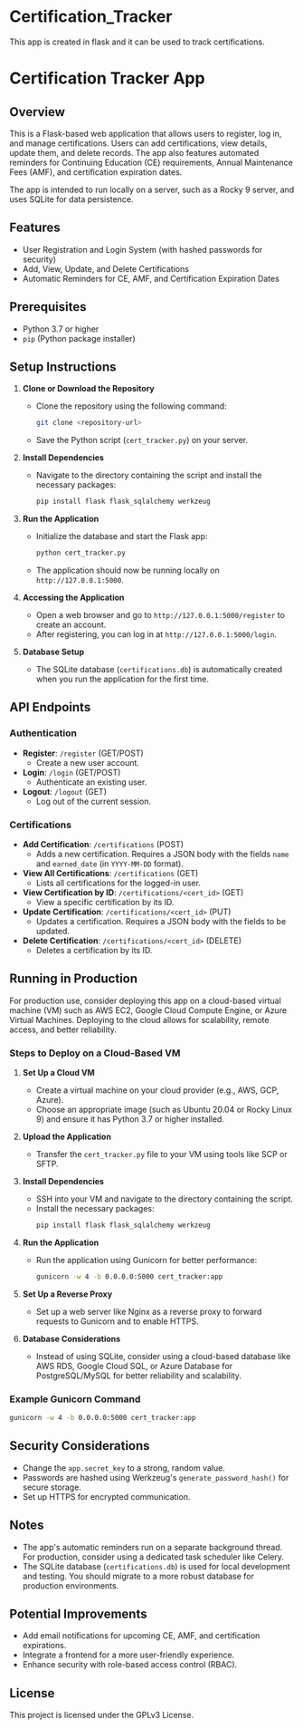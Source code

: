 # Certification_Tracker
This app is created in flask and it can be used to track certifications.

# Certification Tracker App

## Overview
This is a Flask-based web application that allows users to register, log in, and manage certifications. Users can add certifications, view details, update them, and delete records. The app also features automated reminders for Continuing Education (CE) requirements, Annual Maintenance Fees (AMF), and certification expiration dates.

The app is intended to run locally on a server, such as a Rocky 9 server, and uses SQLite for data persistence.

## Features
- User Registration and Login System (with hashed passwords for security)
- Add, View, Update, and Delete Certifications
- Automatic Reminders for CE, AMF, and Certification Expiration Dates

## Prerequisites
- Python 3.7 or higher
- `pip` (Python package installer)

## Setup Instructions

1. **Clone or Download the Repository**
   - Clone the repository using the following command:
     ```sh
     git clone <repository-url>
     ```
   - Save the Python script (`cert_tracker.py`) on your server.

2. **Install Dependencies**
   - Navigate to the directory containing the script and install the necessary packages:
     ```sh
     pip install flask flask_sqlalchemy werkzeug
     ```

3. **Run the Application**
   - Initialize the database and start the Flask app:
     ```sh
     python cert_tracker.py
     ```
   - The application should now be running locally on `http://127.0.0.1:5000`.

4. **Accessing the Application**
   - Open a web browser and go to `http://127.0.0.1:5000/register` to create an account.
   - After registering, you can log in at `http://127.0.0.1:5000/login`.

5. **Database Setup**
   - The SQLite database (`certifications.db`) is automatically created when you run the application for the first time.

## API Endpoints

### Authentication
- **Register**: `/register` (GET/POST)
  - Create a new user account.
- **Login**: `/login` (GET/POST)
  - Authenticate an existing user.
- **Logout**: `/logout` (GET)
  - Log out of the current session.

### Certifications
- **Add Certification**: `/certifications` (POST)
  - Adds a new certification. Requires a JSON body with the fields `name` and `earned_date` (in `YYYY-MM-DD` format).
- **View All Certifications**: `/certifications` (GET)
  - Lists all certifications for the logged-in user.
- **View Certification by ID**: `/certifications/<cert_id>` (GET)
  - View a specific certification by its ID.
- **Update Certification**: `/certifications/<cert_id>` (PUT)
  - Updates a certification. Requires a JSON body with the fields to be updated.
- **Delete Certification**: `/certifications/<cert_id>` (DELETE)
  - Deletes a certification by its ID.

## Running in Production
For production use, consider deploying this app on a cloud-based virtual machine (VM) such as AWS EC2, Google Cloud Compute Engine, or Azure Virtual Machines. Deploying to the cloud allows for scalability, remote access, and better reliability.

### Steps to Deploy on a Cloud-Based VM
1. **Set Up a Cloud VM**
   - Create a virtual machine on your cloud provider (e.g., AWS, GCP, Azure).
   - Choose an appropriate image (such as Ubuntu 20.04 or Rocky Linux 9) and ensure it has Python 3.7 or higher installed.

2. **Upload the Application**
   - Transfer the `cert_tracker.py` file to your VM using tools like SCP or SFTP.

3. **Install Dependencies**
   - SSH into your VM and navigate to the directory containing the script.
   - Install the necessary packages:
     ```sh
     pip install flask flask_sqlalchemy werkzeug
     ```

4. **Run the Application**
   - Run the application using Gunicorn for better performance:
     ```sh
     gunicorn -w 4 -b 0.0.0.0:5000 cert_tracker:app
     ```

5. **Set Up a Reverse Proxy**
   - Set up a web server like Nginx as a reverse proxy to forward requests to Gunicorn and to enable HTTPS.

6. **Database Considerations**
   - Instead of using SQLite, consider using a cloud-based database like AWS RDS, Google Cloud SQL, or Azure Database for PostgreSQL/MySQL for better reliability and scalability.

### Example Gunicorn Command
```sh
gunicorn -w 4 -b 0.0.0.0:5000 cert_tracker:app
```

## Security Considerations
- Change the `app.secret_key` to a strong, random value.
- Passwords are hashed using Werkzeug's `generate_password_hash()` for secure storage.
- Set up HTTPS for encrypted communication.

## Notes
- The app's automatic reminders run on a separate background thread. For production, consider using a dedicated task scheduler like Celery.
- The SQLite database (`certifications.db`) is used for local development and testing. You should migrate to a more robust database for production environments.

## Potential Improvements
- Add email notifications for upcoming CE, AMF, and certification expirations.
- Integrate a frontend for a more user-friendly experience.
- Enhance security with role-based access control (RBAC).

## License
This project is licensed under the GPLv3 License.


